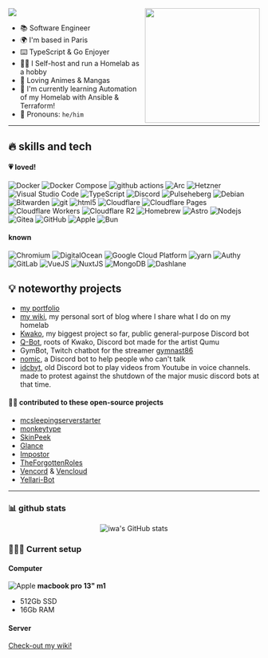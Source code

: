 <img src="https://cdn.iwa.sh/img/gh/code-hello.webp" />

<img align='right' src="https://github.com/user-attachments/assets/b3243581-59d1-4b2f-b856-3c3236ed2493" width="230" style="max-width: 50%">

- 📚 Software Engineer
- 🌍 I'm based in Paris
- ⌨️ TypeScript & Go Enjoyer
- 👨‍💻 I Self-host and run a Homelab as a hobby
- 👺 Loving Animes & Mangas
- 🧠 I'm currently learning Automation of my Homelab with Ansible & Terraform!
- 💬 Pronouns: `he/him`

---

## 🔥 skills and tech

#### 💗 loved!
<p>
  <img alt="Docker" src="https://img.shields.io/badge/-Docker-46a2f1?style=for-the-badge&logo=docker&logoColor=white" />
  <img alt="Docker Compose" src="https://img.shields.io/badge/-Docker_Compose-2496ED?style=for-the-badge&logo=docker&logoColor=white" />
  <img alt="github actions" src="https://img.shields.io/badge/-Github_Actions-2088FF?style=for-the-badge&logo=github-actions&logoColor=white" />
  <img alt="Arc" src="https://img.shields.io/badge/-Arc-FCBFBD?style=for-the-badge&logo=arc&logoColor=black" />
  <img alt="Hetzner" src="https://img.shields.io/badge/-Hetzner-D50C2D?style=for-the-badge&logo=hetzner&logoColor=white" />
  <img alt="Visual Studio Code" src="https://img.shields.io/badge/-VS_Code-007ACC?style=for-the-badge&logo=visual-studio-code&logoColor=white" />
  <img alt="TypeScript" src="https://img.shields.io/badge/-TypeScript-007ACC?style=for-the-badge&logo=typescript&logoColor=white" />
  <img alt="Discord" src="https://img.shields.io/badge/-Discord-7289DA?style=for-the-badge&logo=discord&logoColor=white" />
  <img alt="Pulseheberg" src="https://img.shields.io/badge/-Pulseheberg-7540d6?style=for-the-badge&logo=serverless&logoColor=white" />
  <img alt="Debian" src="https://img.shields.io/badge/-Debian_11-A81D33?style=for-the-badge&logo=debian&logoColor=white" />
  <img alt="Bitwarden" src="https://img.shields.io/badge/-Bitwarden-175DDC?style=for-the-badge&logo=bitwarden&logoColor=white" />
  <img alt="git" src="https://img.shields.io/badge/-Git-F05032?style=for-the-badge&logo=git&logoColor=white" />
  <img alt="html5" src="https://img.shields.io/badge/-HTML5-E34F26?style=for-the-badge&logo=html5&logoColor=white" />
  <img alt="Cloudflare" src="https://img.shields.io/badge/-Cloudflare-F38020?style=for-the-badge&logo=cloudflare&logoColor=white" />
  <img alt="Cloudflare Pages" src="https://img.shields.io/badge/-Cloudflare_Pages-F38020?style=for-the-badge&logo=cloudflarepages&logoColor=white" />
  <img alt="Cloudflare Workers" src="https://img.shields.io/badge/-Cloudflare_Workers-F38020?style=for-the-badge&logo=cloudflare&logoColor=white" />
  <img alt="Cloudflare R2" src="https://img.shields.io/badge/-Cloudflare_R2-F38020?style=for-the-badge&logo=amazons3&logoColor=white" />
  <img alt="Homebrew" src="https://img.shields.io/badge/-Homebrew-FBB040?style=for-the-badge&logo=homebrew&logoColor=white" />
  <img alt="Astro" src="https://img.shields.io/badge/-Astro-BC52EE?style=for-the-badge&logo=astro&logoColor=white" />
  <img alt="Nodejs" src="https://img.shields.io/badge/-Nodejs-43853d?style=for-the-badge&logo=Node.js&logoColor=white" />
  <img alt="Gitea" src="https://img.shields.io/badge/-Gitea-609926?style=for-the-badge&logo=gitea&logoColor=white" />
  <img alt="GitHub" src="https://img.shields.io/badge/-GitHub-181717?style=for-the-badge&logo=github&logoColor=white" />
  <img alt="Apple" src="https://img.shields.io/badge/-Apple-101010?style=for-the-badge&logo=apple&logoColor=white" />
  <img alt="Bun" src="https://img.shields.io/badge/-Bunjs-000000?style=for-the-badge&logo=bun&logoColor=white" />
</p>

#### known
<p>
  <img alt="Chromium" src="https://img.shields.io/badge/-Chromium-4285F4?style=for-the-badge&logo=google-chrome&logoColor=white" />
  <img alt="DigitalOcean" src="https://img.shields.io/badge/-DigitalOcean-0080FF?style=for-the-badge&logo=digitalocean&logoColor=white" />
  <img alt="Google Cloud Platform" src="https://img.shields.io/badge/-Google_Cloud_Platform-1a73e8?style=for-the-badge&logo=google-cloud&logoColor=white" />
  <img alt="yarn" src="https://img.shields.io/badge/-Yarn-2C8EBB?style=for-the-badge&logo=yarn&logoColor=white" />
  <img alt="Authy" src="https://img.shields.io/badge/-Authy-EC1C24?style=for-the-badge&logo=authy&logoColor=white" />
  <img alt="GitLab" src="https://img.shields.io/badge/-GitLab-FCA121?style=for-the-badge&logo=gitlab&logoColor=white" />
  <img alt="VueJS" src="https://img.shields.io/badge/-VueJS-4FC08D?style=for-the-badge&logo=vue.js&logoColor=white" />
  <img alt="NuxtJS" src="https://img.shields.io/badge/-NuxtJS-00dc82?style=for-the-badge&logo=nuxt.js&logoColor=white" />
  <img alt="MongoDB" src="https://img.shields.io/badge/-MongoDB-13aa52?style=for-the-badge&logo=mongodb&logoColor=white" />
  <img alt="Dashlane" src="https://img.shields.io/badge/-Dashlane-0E353D?style=for-the-badge&logo=dashlane&logoColor=white" />
</p>

## 💡 noteworthy projects

- [my portfolio](https://github.com/iwa/portfolio)
- [my wiki](https://github.com/iwa/wiki), my personal sort of blog where I share what I do on my homelab
- [Kwako](https://github.com/iwa/Kwako), my biggest project so far, public general-purpose Discord bot
- [Q-Bot](https://github.com/iwa/Q-Bot), roots of Kwako, Discord bot made for the artist Qumu
- GymBot, Twitch chatbot for the streamer [gymnast86](https://www.twitch.tv/gymnast86)
- [nomic](https://github.com/iwa/nomic), a Discord bot to help people who can't talk
- [idcbyt](https://github.com/iwa/idcbyt), old Discord bot to play videos from Youtube in voice channels. made to protest against the shutdown of the major music discord bots at that time.

#### 🙏🏻 contributed to these open-source projects

- [mcsleepingserverstarter](https://github.com/vincss/mcsleepingserverstarter)
- [monkeytype](https://github.com/monkeytypegame/monkeytype)
- [SkinPeek](https://github.com/giorgi-o/SkinPeek)
- [Glance](https://github.com/glanceapp/glance)
- [Impostor](https://github.com/Impostor/Impostor)
- [TheForgottenRoles](https://github.com/TheForgottenOrganization/TheForgottenRoles)
- [Vencord](https://github.com/Vendicated/Vencord) & [Vencloud](https://github.com/Vencord/Vencloud)
- [Yellari-Bot](https://github.com/Ragmoa/Yellari-Bot)

---

### 📊 github stats

<p align="center"> <img src="https://github-readme-stats.vercel.app/api?username=iwa&show_icons=true&hide=stars,contribs&count_private=true&title_color=6366f1&text_color=ffffff&icon_color=6366f1&bg_color=1c1917&hide_border=true&show_icons=true" alt="iwa's GitHub stats" />

### 👨🏽‍💻 Current setup

#### Computer
<p style="vertical-align: middle;">
  <img alt="Apple" src="https://img.shields.io/badge/-Apple-101010?style=for-the-badge&logo=apple&logoColor=white" />
  <b>macbook pro 13" m1</b>
</p>

- 512Gb SSD
- 16Gb RAM

#### Server

[Check-out my wiki!](https://wiki.iwa.sh/#homelab)
